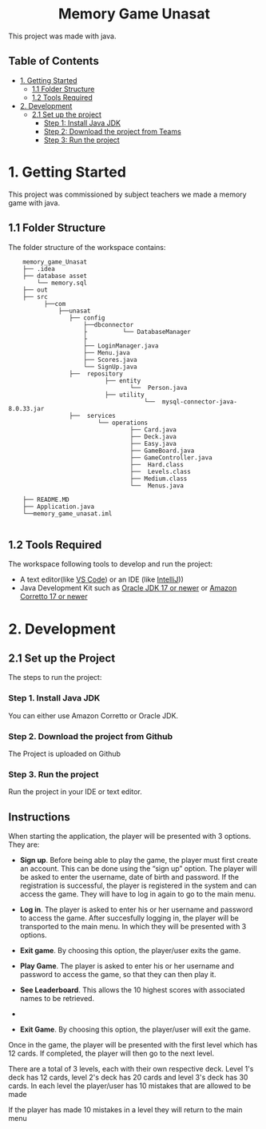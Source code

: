 <h1 align="center">
  Memory Game Unasat 
</h1>
This project was made with java.

## Table of Contents
- [1. Getting Started](#1-getting-started)
    - [1.1 Folder Structure](#1.1-folder-structure)
    - [1.2 Tools Required](#1.2-tools-required)
- [2. Development](#2-development)
    - [2.1 Set up the project](#21-set-up-the-project)
      - [Step 1: Install Java JDK](#step-1-install-java-jdk)
      - [Step 2: Download the project from Teams](#step-2-download-the-project-from-teams)
      - [Step 3: Run the project](#step-3-run-the-project)



# 1. Getting Started
This project was commissioned by subject teachers we made a memory game with java.

## 1.1 Folder Structure
The folder structure of the workspace contains:
```
    memory_game_Unasat
    ├── .idea
    ├── database asset
        └── memory.sql
    ├── out
    ├── src
          ├──com
              ├──unasat
                 ├── config
                     ├──dbconnector                    
                     ├          └── DatabaseManager
                     ├
                     ├── LoginManager.java
                     ├── Menu.java       
                     ├── Scores.java
                     └── SignUp.java
                 ├──  repository
                           ├── entity
                                  └──  Person.java
                           ├── utility             
                                      └──  mysql-connector-java-8.0.33.jar
                 ├──  services
                         └── operations                 
                                  ├── Card.java
                                  ├── Deck.java
                                  ├── Easy.java
                                  ├── GameBoard.java
                                  ├── GameController.java
                                  ├──  Hard.class
                                  ├──  Levels.class             
                                  ├── Medium.class
                                  └──  Menus.java

    ├── README.MD           
    ├── Application.java
    └──memory_game_unasat.iml
    
```
## 1.2 Tools Required
The workspace following tools to develop and run the project:
- A text editor(like [VS Code](https://code.visualstudio.com/)) or an IDE (like [IntelliJ](https://www.jetbrains.com/idea/)))
- Java Development Kit such as [Oracle JDK 17 or newer](https://www.oracle.com/java/technologies/java-se-glance.html) or [Amazon Corretto 17 or newer](https://aws.amazon.com/corretto/)

# 2. Development

## 2.1 Set up the Project
The steps to run the project:

### Step 1. Install Java JDK
You can either use Amazon Corretto or Oracle JDK. 

### Step 2. Download the project from Github
The Project is uploaded on  Github

### Step 3. Run the project
Run the project in your IDE or text editor.

## Instructions

When starting the application, the player will be presented with 3 options. They are:

- **Sign up**. Before being able to play the game, the player must first create an account. This can be done using the “sign up” option. The player will be asked to enter the username, date of birth and password. If the registration is successful, the player is registered in the system and can access the game. They will have to log in again to go to the main menu.
  
- **Log in**. The player is asked to enter his or her username and password to access the game. After succesfully logging in, the player will be transported to the main menu. In which they will be presented with 3 options.

- **Exit game**. By choosing this option, the player/user exits the game.

- **Play Game**. The player is asked to enter his or her username and password to access the game, so that they can then play it.

- **See Leaderboard**. This allows the 10 highest scores with associated names to be retrieved.
- 
- **Exit Game**. By choosing this option, the player/user will exit the game.

  
Once in the game, the player will be presented with the first level which has 12 cards.
If completed, the player will then go to the next level.

There are a total of 3 levels, each with their own respective deck.
Level 1's deck has 12 cards, level 2's deck has 20 cards and level 3's deck has 30 cards. 
In each level the player/user has 10 mistakes that are allowed to be made

If the player has  made 10 mistakes in a level they will return to the main menu


 
